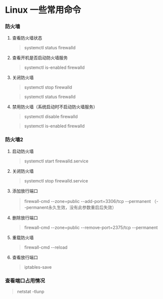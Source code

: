 # Linux 一些常用命令

### 防火墙

1. 查看防火墙状态

    > systemctl status firewalld

2. 查看开机是否启动防火墙服务

    > systemctl is-enabled firewalld

3. 关闭防火墙

    > systemctl stop firewalld
           
    > systemctl status firewalld


4. 禁用防火墙（系统启动时不启动防火墙服务）

    > systemctl disable firewalld
                            
    > systemctl is-enabled firewalld



### 防火墙2

1. 启动防火墙

    > systemctl start firewalld.service

2. 关闭防火墙

    > systemctl stop firewalld.service

3. 添加放行端口

    > firewall-cmd --zone=public --add-port=3306/tcp --permanent （--permanent永久生效，没有此参数重启后失效）

4. 删除放行端口

    > firewall-cmd --zone=public --remove-port=2375/tcp --permanent

5. 重载防火墙

    > firewall-cmd --reload

6. 查看放行端口

    > iptables-save

### 查看端口占用情况

   > netstat -tlunp
